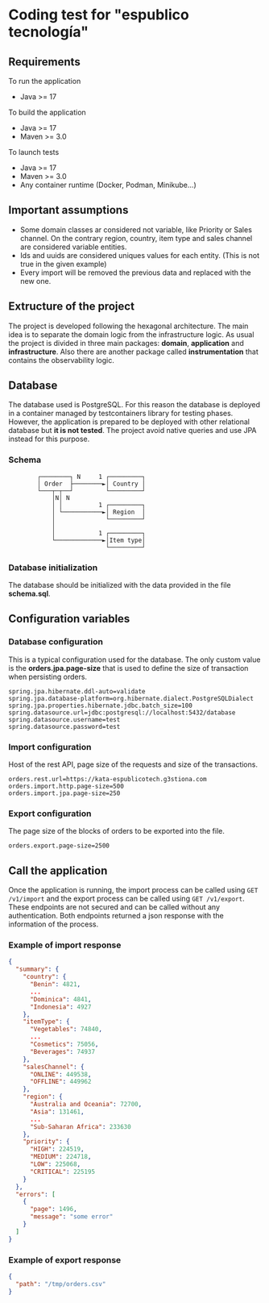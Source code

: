 # Coding test for "espublico tecnología"

## Requirements

To run the application

- Java >= 17

To build the application

- Java >= 17
- Maven >= 3.0

To launch tests

- Java >= 17
- Maven >= 3.0
- Any container runtime (Docker, Podman, Minikube...)

## Important assumptions

- Some domain classes ar considered not variable, like Priority or Sales channel. On the contrary region, country, item type and sales channel are
  considered variable entities.
- Ids and uuids are considered uniques values for each entity. (This is not true in the given example)
- Every import will be removed the previous data and replaced with the new one.

## Extructure of the project

The project is developed following the hexagonal architecture. The main idea is to separate the domain logic from the infrastructure logic.
As usual the project is divided in three main packages: **domain**, **application** and **infrastructure**.
Also there are another package called **instrumentation** that contains the observability logic.

## Database

The database used is PostgreSQL. For this reason the database is deployed in a container managed by testcontainers library for testing phases.
However, the application is prepared to be deployed with other relational database but **it is not tested**.
The project avoid native queries and use JPA instead for this purpose.

### Schema

```
        ┌────────┐ N     1 ┌─────────┐
        │ Order  ├────────►│ Country │
        └───┬─┬──┘         └─────────┘
            │N│ N
            │ │          1 ┌─────────┐
            │ └───────────►│ Region  │
            │              └─────────┘
            │
            │            1 ┌─────────┐
            └─────────────►│Item type│
                           └─────────┘
```

### Database initialization

The database should be initialized with the data provided in the file **schema.sql**.

## Configuration variables

### Database configuration

This is a typical configuration used for the database.
The only custom value is the **orders.jpa.page-size** that is used to define the size
of transaction when persisting orders.

```properties
spring.jpa.hibernate.ddl-auto=validate
spring.jpa.database-platform=org.hibernate.dialect.PostgreSQLDialect
spring.jpa.properties.hibernate.jdbc.batch_size=100
spring.datasource.url=jdbc:postgresql://localhost:5432/database
spring.datasource.username=test
spring.datasource.password=test
```

### Import configuration

Host of the rest API, page size of the requests and size of the transactions.

```properties
orders.rest.url=https://kata-espublicotech.g3stiona.com
orders.import.http.page-size=500
orders.import.jpa.page-size=250
```

### Export configuration

The page size of the blocks of orders to be exported into the file.

```properties
orders.export.page-size=2500
```

## Call the application

Once the application is running, the import process can be called using `GET /v1/import` and the export process can be called using `GET /v1/export`.
These endpoints are not secured and can be called without any authentication.
Both endpoints returned a json response with the information of the process.

### Example of import response

```json
{
  "summary": {
    "country": {
      "Benin": 4821,
      ...
      "Dominica": 4841,
      "Indonesia": 4927
    },
    "itemType": {
      "Vegetables": 74840,
      ...
      "Cosmetics": 75056,
      "Beverages": 74937
    },
    "salesChannel": {
      "ONLINE": 449538,
      "OFFLINE": 449962
    },
    "region": {
      "Australia and Oceania": 72700,
      "Asia": 131461,
      ...
      "Sub-Saharan Africa": 233630
    },
    "priority": {
      "HIGH": 224519,
      "MEDIUM": 224718,
      "LOW": 225068,
      "CRITICAL": 225195
    }
  },
  "errors": [
    {
      "page": 1496,
      "message": "some error"
    }
  ]
}
```

### Example of export response

```json
{
  "path": "/tmp/orders.csv"
}
```


